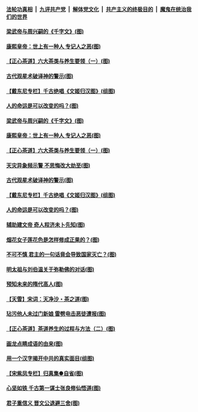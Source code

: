 ####  [法轮功真相](../../../../basic/blob/master/README.md?t=06220231) &nbsp;|&nbsp; [九评共产党](../../../../9ping.md/blob/master/README.md?t=06220231) &nbsp;|&nbsp; [解体党文化](../../../../jtdwh.md/blob/master/README.md?t=06220231)  &nbsp;|&nbsp; [共产主义的终极目的](../../../../gczydzjmd.md/blob/master/README.md?t=06220231) &nbsp;|&nbsp; [魔鬼在统治我们的世界](../../../../mgztzwmdsj.md/blob/master/README.md?t=06220231) 

#### [梁武帝与周兴嗣的《千字文》(图)](../pages/p7/936914.md?t=06220231) 

#### [康熙皇帝：世上有一种人 专记人之恶(图)](../pages/p7/937141.md?t=06220231) 

#### [【正心茶道】六大茶类与养生要领（一）(图)](../pages/p7/936910.md?t=06220231) 

#### [古代观星术破译神的警示(图)](../pages/p7/936938.md?t=06220231) 

#### [【戴东尼专栏】千古绝唱《文姬归汉图》(组图)](../pages/p7/933598.md?t=06220231) 

#### [人的命运是可以改变的吗？(图)](../pages/p7/936633.md?t=06220231) 

#### [梁武帝与周兴嗣的《千字文》(图)](../pages/p7/936914.md?t=06220231) 

#### [康熙皇帝：世上有一种人 专记人之恶(图)](../pages/p7/937141.md?t=06220231) 

#### [【正心茶道】六大茶类与养生要领（一）(图)](../pages/p7/936910.md?t=06220231) 

#### [天灾异象频示警 不思悔改大劫至(图)](../pages/p7/937076.md?t=06220231) 

#### [古代观星术破译神的警示(图)](../pages/p7/936938.md?t=06220231) 

#### [【戴东尼专栏】千古绝唱《文姬归汉图》(组图)](../pages/p7/933598.md?t=06220231) 

#### [人的命运是可以改变的吗？(图)](../pages/p7/936633.md?t=06220231) 

#### [辅助建文帝 奇人程济未卜先知(图)](../pages/p7/936751.md?t=06220231) 

#### [烟花女子莲花色是怎样修成正果的？(图)](../pages/p7/936627.md?t=06220231) 

#### [不可不慎 君主的一句话竟会导致国家灭亡？(图)](../pages/p7/936921.md?t=06220231) 

#### [明太祖与刘伯温关于弥勒佛的对话(图)](../pages/p7/936918.md?t=06220231) 

#### [预知未来的隋代高人(图)](../pages/p7/936519.md?t=06220231) 

#### [【天雪】宋词：天净沙・茶之道(图)](../pages/p7/936606.md?t=06220231) 

#### [玷污他人未过门新娘 雷劈电击恶徒遭报(图)](../pages/p7/936730.md?t=06220231) 

#### [【正心茶道】茶道养生的过程与方法（二）(图)](../pages/p7/936188.md?t=06220231) 

#### [画龙点睛成语的由来(图)](../pages/p7/936521.md?t=06220231) 

#### [用一个汉字揭开中共的真实面目(组图)](../pages/p7/936605.md?t=06220231) 

#### [【宋紫凤专栏】归真集●自省(图)](../pages/p7/936715.md?t=06220231) 

#### [心坚如铁 千古第一谋士张良修仙悟道(图)](../pages/p7/936518.md?t=06220231) 

#### [君子重信义 晋文公退避三舍(图)](../pages/p7/936517.md?t=06220231) 


